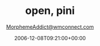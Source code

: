 ---
title: 'open, pini'
posts: 4
hash: 't596'
author: 'MorphemeAddict@wmconnect.com'
date: 2006-12-08T09:21:00+00:00
sources:
  - http://forums.tokipona.org/viewtopic.php%3Ft=596.html
---